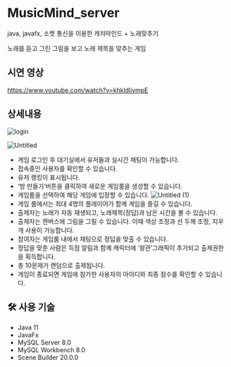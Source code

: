 <h1>MusicMind_server</h1>

java, javafx, 소켓 통신을 이용한 캐치마인드 + 노래맞추기

노래를 듣고 그린 그림을 보고 노래 제목을 맞추는 게임


## 시연 영상
  https://www.youtube.com/watch?v=khkldliympE

## 상세내용
![login](https://github.com/rlatjsrnr/musicMind_client/assets/137128415/633de932-4156-4096-972a-d01dcf0cd154)

![Untitled](https://github.com/rlatjsrnr/musicMind_client/assets/137128415/5ab10445-8016-4883-aaa2-fa5431fe67b7)
- 게임 로그인 후 대기실에서 유저들과 실시간 채팅이 가능합니다.
- 접속중인 사용자를 확인할 수 있습니다.
- 유저 랭킹이 표시됩니다.
- ‘방 만들기’버튼을 클릭하여 새로운 게임룸을 생성할 수 있습니다.
- 게임룸을 선택하여 해당 게임에 입장할 수 있습니다.
![Untitled (1)](https://github.com/rlatjsrnr/musicMind_client/assets/137128415/5c0d6b63-fe14-41c7-b8cc-8e83658dc106)
- 게임 룸에서는 최대 4명의 플레이어가 함께 게임을 즐길 수 있습니다.
- 출제자는 노래가 자동 재생되고, 노래제목(정답)과 남은 시간을 볼 수 있습니다.
- 출제자는 캔버스에 그림을 그릴 수 있습니다. 이때 색상 조정과 선 두께 조정, 지우개 사용이 가능합니다.
- 참여자는 게임룸 내에서 채팅으로 정답을 맞출 수 있습니다.
- 정답을 맞춘 사람은 득점 알림과 함께 캐릭터에 ‘왕관’그래픽이 추가되고 출제권한을 획득합니다.
- 총 10문제가 랜덤으로 출제됩니다.
- 게임이 종료되면 게임에 참가한 사용자의 아이디와 최종 점수를 확인할 수 있습니다.

## 🛠️ 사용 기술

- Java 11
- JavaFx
- MySQL Server 8.0
- MySQL Workbench 8.0
- Scene Builder 20.0.0

  
